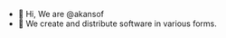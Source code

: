 - 👋 Hi, We are @akansof
- 👀 We create and distribute software in various forms.

<!---
akansof/akansof is a ✨ special ✨ repository because its `README.md` (this file) appears on your GitHub profile.
You can click the Preview link to take a look at your changes.
--->
